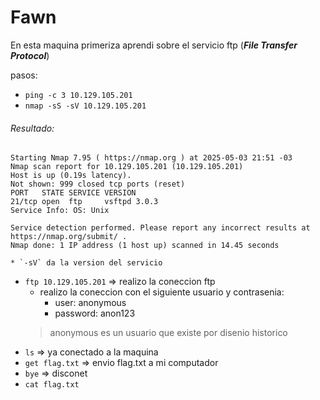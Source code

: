 # Fawn

En esta maquina primeriza aprendi sobre el servicio ftp (***File Transfer Protocol***)

pasos:
* ```ping -c 3 10.129.105.201```
* ```nmap -sS -sV 10.129.105.201```
###### Resultado:
```                       
Starting Nmap 7.95 ( https://nmap.org ) at 2025-05-03 21:51 -03
Nmap scan report for 10.129.105.201 (10.129.105.201)
Host is up (0.19s latency).
Not shown: 999 closed tcp ports (reset)
PORT   STATE SERVICE VERSION
21/tcp open  ftp     vsftpd 3.0.3
Service Info: OS: Unix

Service detection performed. Please report any incorrect results at https://nmap.org/submit/ .
Nmap done: 1 IP address (1 host up) scanned in 14.45 seconds
```
    * `-sV` da la version del servicio
* ```ftp 10.129.105.201``` => realizo la coneccion ftp
    * realizo la coneccion con el siguiente usuario y contrasenia: 
        * user: anonymous
        * password: anon123
    > anonymous es un usuario que existe por disenio historico
* ```ls``` => ya conectado a la maquina
* ```get flag.txt``` => envio flag.txt a mi computador
* ```bye``` => disconet
* ```cat flag.txt```